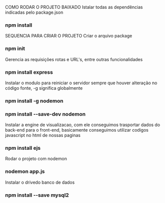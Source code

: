 COMO RODAR O PROJETO BAIXADO
Istalar todas as dependências indicadas pelo package.json
### npm install




SEQUENCIA PARA CRIAR O PROJETO
Criar o arquivo package
### npm init

Gerencia as requisições rotas e URL's, entre outras funcionalidades
### npm install express

Instalar o modulo para reiniciar o servidor sempre que houver alteração no código fonte, -g significa globalmente
### npm install -g nodemon
### npm install --save-dev nodemon

Instalar a engine de visualizacao, com ele conseguimos trasportar dados do back-end para o front-end, basicamente conseguimos utilizar codigos javascript no html de nossas paginas
### npm install ejs

Rodar o projeto com nodemon
### nodemon app.js

Instalar o drivedo banco de dados
### npm install --save mysql2
